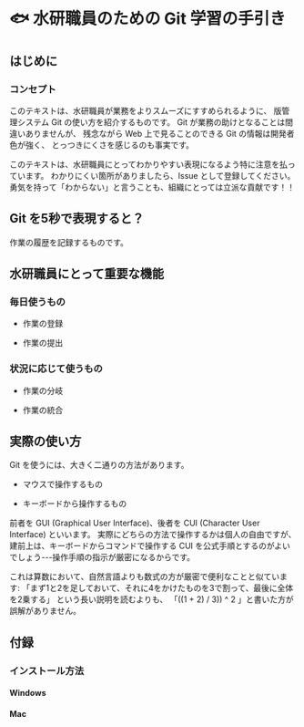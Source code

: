 # :fish: 水研職員のための Git 学習の手引き

## はじめに

### コンセプト
このテキストは、水研職員が業務をよりスムーズにすすめられるように、
版管理システム Git の使い方を紹介するものです。
Git が業務の助けとなることは間違いありませんが、
残念ながら Web 上で見ることのできる Git の情報は開発者色が強く、
とっつきにくさを感じるのも事実です。

このテキストは、水研職員にとってわかりやすい表現になるよう特に注意を払っています。
わかりにくい箇所がありましたら、Issue として登録してください。
勇気を持って「わからない」と言うことも、組織にとっては立派な貢献です！！

## Git を5秒で表現すると？

作業の履歴を記録するものです。

## 水研職員にとって重要な機能

### 毎日使うもの

- 作業の登録

- 作業の提出

### 状況に応じて使うもの

- 作業の分岐

- 作業の統合

## 実際の使い方

Git を使うには、大きく二通りの方法があります。

- マウスで操作するもの

- キーボードから操作するもの

前者を GUI (Graphical User Interface)、後者を CUI (Character User Interface) といいます。
実際にどちらの方法で操作するかは個人の自由ですが、
建前上は、キーボードからコマンドで操作する CUI を公式手順とするのがよいでしょう---操作手順の指示が厳密になるからです。

これは算数において、自然言語よりも数式の方が厳密で便利なことと似ています:
「まず1と2を足しておいて、それに4をかけたものを3で割って、最後に全体を2乗する」
という長い説明を読むよりも、
「((1 + 2) / 3)) ^ 2 」と書いた方が誤解がありません。


## 付録

### インストール方法

#### Windows

#### Mac
